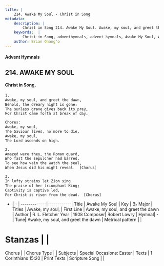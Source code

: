 ```yaml
---
title: |
    214. Awake My Soul - Christ in Song
metadata:
    description: |
        Christ in Song 214. Awake My Soul. Awake, my soul, and greet the dawn, Behold, the dreary night is gone; The sunless grave gives back its prey, For Christ came forth at break of day. Chorus: Awake, my soul, The Saviour lives, no more to die, Awake, my soul,  The Lord ascends on high.
    keywords:  |
        Christ in Song, adventhymnals, advent hymnals, Awake My Soul, Awake, my soul, and greet the dawn. Awake, my soul,
    author: Brian Onang'o
---
```


#### Advent Hymnals
## 214. AWAKE MY SOUL
####  Christ in Song,

```txt
1.
Awake, my soul, and greet the dawn,
Behold, the dreary night is gone;
The sunless grave gives back its prey,
For Christ came forth at break of day.

Chorus:
Awake, my soul,
The Saviour lives, no more to die,
Awake, my soul, 
The Lord ascends on high.

2.
Amazed were they, the Roman guard,
Who fast the sepulcher had barred,
To see how vain the watch the seal,
When Jesus did his might reveal.  [Chorus]

3.
In lofty strains let Zion sing
The praise of her triumphant King;
Captivity is captive led,
For Christ is risen from the dead.  [Chorus]

```

- |   -  |
-------------|------------|
Title | Awake My Soul |
Key | B♭ Major |
Titles | Awake, my soul, |
First Line | Awake, my soul, and greet the dawn |
Author | R. L. Fletcher
Year | 1908
Composer| Robert Lowry |
Hymnal|  - |
Tune| Awake, my soul, and greet the dawn |
Metrical pattern | |
# Stanzas |  |
Chorus |  |
Chorus Type |  |
Subjects | Special Occasions: Easter |
Texts | 1 Corinthians 15:20 |
Print Texts | 
Scripture Song |  |
    
